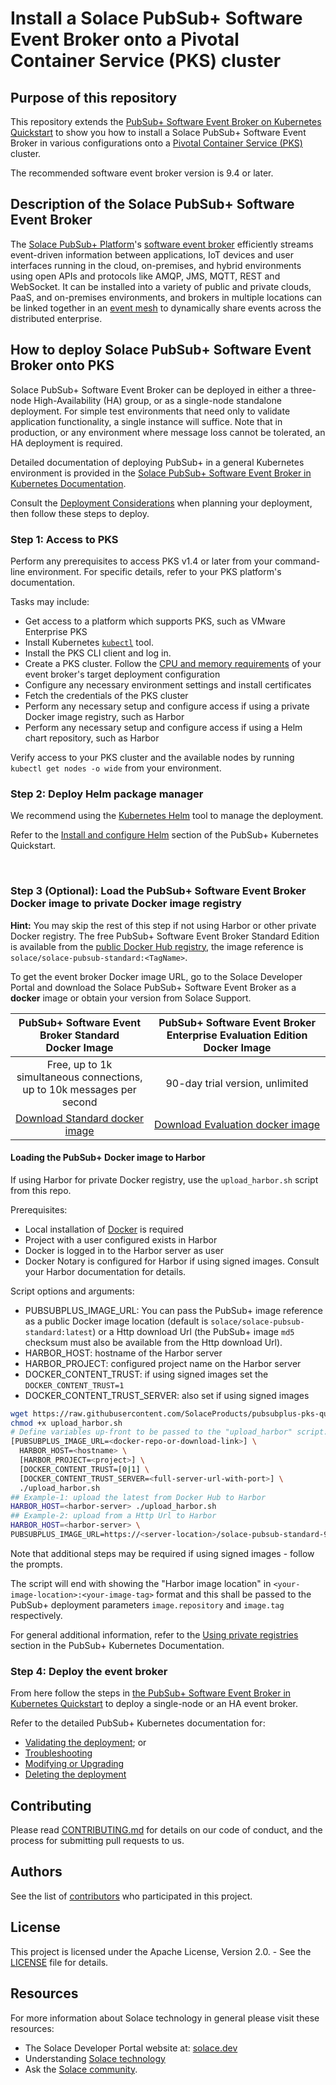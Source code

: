 # Install a Solace PubSub+ Software Event Broker onto a Pivotal Container Service (PKS) cluster

## Purpose of this repository

This repository extends the [PubSub+ Software Event Broker on Kubernetes Quickstart](//github.com/SolaceProducts/pubsubplus-kubernetes-quickstart ) to show you how to install a Solace PubSub+ Software Event Broker in various configurations onto a [Pivotal Container Service (PKS)](//cloud.vmware.com/pivotal-container-service ) cluster.

The recommended software event broker version is 9.4 or later.

## Description of the Solace PubSub+ Software Event Broker

The [Solace PubSub+ Platform](https://solace.com/products/platform/)'s [software event broker](https://solace.com/products/event-broker/software/) efficiently streams event-driven information between applications, IoT devices and user interfaces running in the cloud, on-premises, and hybrid environments using open APIs and protocols like AMQP, JMS, MQTT, REST and WebSocket. It can be installed into a variety of public and private clouds, PaaS, and on-premises environments, and brokers in multiple locations can be linked together in an [event mesh](https://solace.com/what-is-an-event-mesh/) to dynamically share events across the distributed enterprise.

## How to deploy Solace PubSub+ Software Event Broker onto PKS

Solace PubSub+ Software Event Broker can be deployed in either a three-node High-Availability (HA) group, or as a single-node standalone deployment. For simple test environments that need only to validate application functionality, a single instance will suffice. Note that in production, or any environment where message loss cannot be tolerated, an HA deployment is required.

Detailed documentation of deploying PubSub+ in a general Kubernetes environment is provided in the [Solace PubSub+ Software Event Broker in Kubernetes Documentation](//github.com/SolaceProducts/pubsubplus-kubernetes-quickstart/blob/master/docs/PubSubPlusK8SDeployment.md).

Consult the [Deployment Considerations](//github.com/SolaceProducts/pubsubplus-kubernetes-quickstart/blob/master/docs/PubSubPlusK8SDeployment.md#pubsub-software-event-broker-deployment-considerations) when planning your deployment, then follow these steps to deploy.

### Step 1: Access to PKS

Perform any prerequisites to access PKS v1.4 or later from your command-line environment. For specific details, refer to your PKS platform's documentation.

Tasks may include:

* Get access to a platform which supports PKS, such as VMware Enterprise PKS
* Install Kubernetes [`kubectl`](//kubernetes.io/docs/tasks/tools/install-kubectl/ ) tool.
* Install the PKS CLI client and log in.
* Create a PKS cluster. Follow the [CPU and memory requirements](//github.com/SolaceProducts/pubsubplus-kubernetes-quickstart/blob/master/docs/PubSubPlusK8SDeployment.md#cpu-and-memory-requirements) of your event broker's target deployment configuration
* Configure any necessary environment settings and install certificates
* Fetch the credentials of the PKS cluster
* Perform any necessary setup and configure access if using a private Docker image registry, such as Harbor
* Perform any necessary setup and configure access if using a Helm chart repository, such as Harbor

Verify access to your PKS cluster and the available nodes by running `kubectl get nodes -o wide` from your environment.

### Step 2: Deploy Helm package manager

We recommend using the [Kubernetes Helm](//github.com/kubernetes/helm/blob/master/README.md ) tool to manage the deployment.

Refer to the [Install and configure Helm](//github.com/SolaceProducts/pubsubplus-kubernetes-quickstart#2-install-and-configure-helm) section of the PubSub+ Kubernetes Quickstart.

<br>

### Step 3 (Optional): Load the PubSub+ Software Event Broker Docker image to private Docker image registry

**Hint:** You may skip the rest of this step if not using Harbor or other private Docker registry. The free PubSub+ Software Event Broker Standard Edition is available from the [public Docker Hub registry](//hub.docker.com/r/solace/solace-pubsub-standard/tags/ ), the image reference is `solace/solace-pubsub-standard:<TagName>`.

To get the event broker Docker image URL, go to the Solace Developer Portal and download the Solace PubSub+ Software Event Broker as a **docker** image or obtain your version from Solace Support.

| PubSub+ Software Event Broker Standard<br/>Docker Image | PubSub+ Software Event Broker Enterprise Evaluation Edition<br/>Docker Image |
| :---: | :---: |
| Free, up to 1k simultaneous connections,<br/>up to 10k messages per second | 90-day trial version, unlimited |
| [Download Standard docker image](http://dev.solace.com/downloads/ ) | [Download Evaluation docker image](http://dev.solace.com/downloads#eval ) |

#### Loading the PubSub+ Docker image to Harbor

If using Harbor for private Docker registry, use the `upload_harbor.sh` script from this repo.

Prerequisites:
* Local installation of [Docker](//docs.docker.com/get-started/ ) is required
* Project with a user configured exists in Harbor
* Docker is logged in to the Harbor server as user
* Docker Notary is configured for Harbor if using signed images. Consult your Harbor documentation for details.

Script options and arguments:
* PUBSUBPLUS_IMAGE_URL: You can pass the PubSub+ image reference as a public Docker image location (default is `solace/solace-pubsub-standard:latest`) or a Http download Url (the PubSub+ image `md5` checksum must also be available from the Http download Url).
* HARBOR_HOST: hostname of the Harbor server
* HARBOR_PROJECT: configured project name on the Harbor server
* DOCKER_CONTENT_TRUST: if using signed images set the `DOCKER_CONTENT_TRUST=1`
* DOCKER_CONTENT_TRUST_SERVER: also set if using signed images

```sh
wget https://raw.githubusercontent.com/SolaceProducts/pubsubplus-pks-quickstart/master/scripts/upload_harbor.sh
chmod +x upload_harbor.sh
# Define variables up-front to be passed to the "upload_harbor" script:
[PUBSUBPLUS_IMAGE_URL=<docker-repo-or-download-link>] \
  HARBOR_HOST=<hostname> \
  [HARBOR_PROJECT=<project>] \
  [DOCKER_CONTENT_TRUST=[0|1] \
  [DOCKER_CONTENT_TRUST_SERVER=<full-server-url-with-port>] \
  ./upload_harbor.sh
## Example-1: upload the latest from Docker Hub to Harbor
HARBOR_HOST=<harbor-server> ./upload_harbor.sh
## Example-2: upload from a Http Url to Harbor
HARBOR_HOST=<harbor-server> \
PUBSUBPLUS_IMAGE_URL=https://<server-location>/solace-pubsub-standard-9.4.0.118-docker.tar.gz ./upload_harbor.sh
```

Note that additional steps may be required if using signed images - follow the prompts.

The script will end with showing the "Harbor image location" in `<your-image-location>:<your-image-tag>` format and this shall be passed to the PubSub+ deployment parameters `image.repository` and `image.tag` respectively.

For general additional information, refer to the [Using private registries](//github.com/SolaceProducts/pubsubplus-kubernetes-quickstart/blob/master/docs/PubSubPlusK8SDeployment.md#using-private-registries) section in the PubSub+ Kubernetes Documentation.

### Step 4: Deploy the event broker

From here follow the steps in [the PubSub+ Software Event Broker in Kubernetes Quickstart](//github.com/SolaceProducts/pubsubplus-kubernetes-quickstart#3-install-the-solace-pubsub-software-event-broker-with-default-configuration) to deploy a single-node or an HA event broker.

Refer to the detailed PubSub+ Kubernetes documentation for:
* [Validating the deployment](//github.com/SolaceProducts/pubsubplus-kubernetes-quickstart/blob/master/docs/PubSubPlusK8SDeployment.md#validating-the-deployment); or
* [Troubleshooting](//github.com/SolaceProducts/pubsubplus-kubernetes-quickstart/blob/master/docs/PubSubPlusK8SDeployment.md#troubleshooting)
* [Modifying or Upgrading](//github.com/SolaceProducts/pubsubplus-kubernetes-quickstart/blob/master/docs/PubSubPlusK8SDeployment.md#modifying-or-upgrading-a-deployment)
* [Deleting the deployment](//github.com/SolaceProducts/pubsubplus-kubernetes-quickstart/blob/master/docs/PubSubPlusK8SDeployment.md#deleting-a-deployment)

## Contributing

Please read [CONTRIBUTING.md](CONTRIBUTING.md) for details on our code of conduct, and the process for submitting pull requests to us.

## Authors

See the list of [contributors](//github.com/SolaceProducts/pubsubplus-pks-quickstart/graphs/contributors) who participated in this project.

## License

This project is licensed under the Apache License, Version 2.0. - See the [LICENSE](LICENSE) file for details.

## Resources

For more information about Solace technology in general please visit these resources:

- The Solace Developer Portal website at: [solace.dev](//solace.dev/)
- Understanding [Solace technology](//solace.com/products/platform/)
- Ask the [Solace community](//dev.solace.com/community/).

